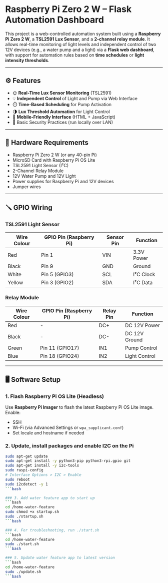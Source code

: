 # Raspberry Pi Zero 2 W – Flask Automation Dashboard

This project is a web-controlled automation system built using a **Raspberry Pi Zero 2 W**, a **TSL2591 Lux Sensor**, and a **2-channel relay module**. It allows real-time monitoring of light levels and independent control of two 12V devices (e.g., a water pump and a light) via a **Flask web dashboard**, with support for automation rules based on **time schedules** or **light intensity thresholds**.

---

## ⚙️ Features

- 🌞 **Real-Time Lux Sensor Monitoring** (TSL2591)
- 💡 **Independent Control** of Light and Pump via Web Interface
- ⏱️ **Time-Based Scheduling** for Pump Activation
- 🌗 **Lux Threshold Automation** for Light Control
- 📱 **Mobile-Friendly Interface** (HTML + JavaScript)
- 🔐 Basic Security Practices (run locally over LAN)

---

## 🧰 Hardware Requirements

- Raspberry Pi Zero 2 W (or any 40-pin Pi)
- MicroSD Card with Raspberry Pi OS Lite
- TSL2591 Light Sensor (I²C)
- 2-Channel Relay Module
- 12V Water Pump and 12V Light
- Power supplies for Raspberry Pi and 12V devices
- Jumper wires

---

## 🪛 GPIO Wiring

### TSL2591 Light Sensor

| Wire Colour | GPIO Pin (Raspberry Pi) | Sensor Pin | Function     |
|-------------|--------------------------|-------------|--------------|
| Red         | Pin 1                    | VIN         | 3.3V Power   |
| Black       | Pin 9                    | GND         | Ground       |
| White       | Pin 5 (GPIO3)            | SCL         | I²C Clock    |
| Yellow      | Pin 3 (GPIO2)            | SDA         | I²C Data     |

### Relay Module

| Wire Colour | GPIO Pin (Raspberry Pi) | Relay Pin | Function       |
|-------------|--------------------------|------------|--------------|
| Red         | -                        | DC+       | DC 12V Power  |
| Black       | -                        | DC-       | DC 12V Ground |
| Green       | Pin 11 (GPIO17)          | IN1       | Pump Control  |
| Blue        | Pin 18 (GPIO24)          | IN2       | Light Control |

---

## 🖥️ Software Setup

### 1. Flash Raspberry Pi OS Lite (Headless)

Use **Raspberry Pi Imager** to flash the latest Raspberry Pi OS Lite image. Enable:
- SSH
- Wi-Fi (via Advanced Settings or `wpa_supplicant.conf`)
- Set locale and hostname if needed

### 2. Update, install packages and enable I2C on the Pi

```bash
sudo apt-get update
sudo apt-get install -y python3-pip python3-rpi.gpio git
sudo apt-get install -y i2c-tools
sudo raspi-config
# Interface Options > I2C > Enable
sudo reboot
sudo i2cdetect -y 1
```bash

### 3. Add water feature app to start up
```bash
cd /home-water-feature
sudo chmod +x startup.sh
sudo ./startup.sh
```bash

### 4. For troubleshooting, run ./start.sh
```bash
cd /home-water-feature
sudo ./start.sh
```bash

### 5. Update water feature app to latest version
```bash
cd /home-water-feature
sudo ./update.sh
```bash